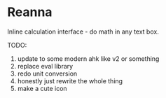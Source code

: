 # Reanna
 Inline calculation interface - do math in any text box.

TODO:
1. update to some modern ahk like v2 or something
2. replace eval library 
3. redo unit conversion
4. honestly just rewrite the whole thing
5. make a cute icon

